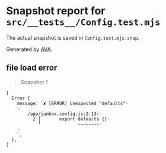 # Snapshot report for `src/__tests__/Config.test.mjs`

The actual snapshot is saved in `Config.test.mjs.snap`.

Generated by [AVA](https://avajs.dev).

## file load error

> Snapshot 1

    [
      Error {
        message: `✘ [ERROR] Unexpected "defaults"␊
        ␊
            /app/jambox.config.js:2:13:␊
              2 │       export defaults {}␊
                ╵              ~~~~~~~~␊
        ␊
        `,
      },
    ]

